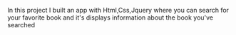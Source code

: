 In this project I built an app with Html,Css,Jquery where you can search for your favorite book and it's displays information about the book you've searched
